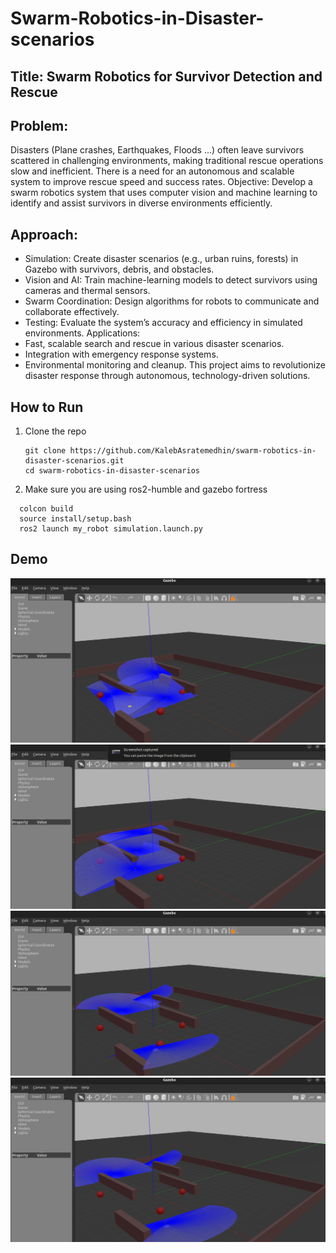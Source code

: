 # Swarm-Robotics-in-Disaster-scenarios

## Title: Swarm Robotics for Survivor Detection and Rescue

## Problem: 
Disasters (Plane crashes, Earthquakes, Floods …) often leave survivors scattered in
challenging environments, making traditional rescue operations slow and inefficient. There is a
need for an autonomous and scalable system to improve rescue speed and success rates.
Objective: Develop a swarm robotics system that uses computer vision and machine learning to
identify and assist survivors in diverse environments efficiently.

## Approach:
- Simulation: Create disaster scenarios (e.g., urban ruins, forests) in Gazebo with
survivors, debris, and obstacles.
- Vision and AI: Train machine-learning models to detect survivors using cameras and
thermal sensors.
- Swarm Coordination: Design algorithms for robots to communicate and collaborate
effectively.
- Testing: Evaluate the system’s accuracy and efficiency in simulated environments.
Applications:
- Fast, scalable search and rescue in various disaster scenarios.
- Integration with emergency response systems.
- Environmental monitoring and cleanup.
This project aims to revolutionize disaster response through autonomous, technology-driven
solutions.

## How to Run
1. Clone the repo
   ```
   git clone https://github.com/KalebAsratemedhin/swarm-robotics-in-disaster-scenarios.git
   cd swarm-robotics-in-disaster-scenarios
   ```
3. Make sure you are using ros2-humble and gazebo fortress
  ```
    colcon build
    source install/setup.bash
    ros2 launch my_robot simulation.launch.py
  
  ```
## Demo
![alt text](<screenshots/Screenshot from 2025-02-02 13-17-03.png>)
![alt text](<screenshots/Screenshot from 2025-02-02 13-17-06.png>)
![alt text](<screenshots/Screenshot from 2025-02-02 13-17-20.png>)
![alt text](<screenshots/Screenshot from 2025-02-02 13-17-27.png>)